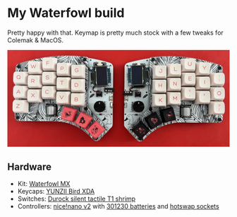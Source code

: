 # My Waterfowl build

Pretty happy with that.
Keymap is pretty much stock with a few tweaks for Colemak & MacOS.


![finished build](pics/finished.jpg?raw=true)

## Hardware

* Kit: [Waterfowl MX](https://keygem.com/products/group-buy-waterfowl-36-key-split-keyboard-kit)
* Keycaps: [YUNZII Bird XDA](https://mechkeys.com/products/yunzii-shimmer-eva08-bee-lemon-bird-xda-profile-keycap-set?variant=43348267073759)
* Switches: [Durock silent tactile T1 shrimp](https://keygem.com/products/durock-shrimp-silent-tactile-t1-10pcs)
* Controllers: [nice!nano v2](https://kriscables.com/product/nicenano/) with [301230 batteries](https://kriscables.com/product/li-po-battery-3-7v-110mah/) and [hotswap sockets](https://kriscables.com/product/mill-max-low-profile-sockets/)